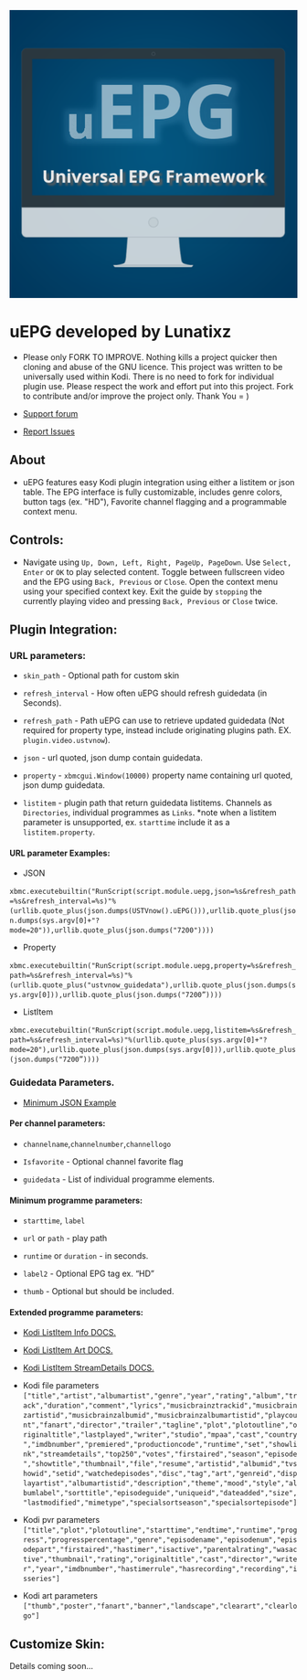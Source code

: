![screenshot](https://github.com/Lunatixz/XBMC_Addons/raw/master/script.module.uepg/resources/images/icon.png)
# uEPG developed by Lunatixz

- Please only FORK TO IMPROVE. Nothing kills a project quicker then cloning and abuse of the GNU licence. This project was written to be universally used within Kodi. There is no need to fork for individual plugin use. Please respect the work and effort put into this project. Fork to contribute and/or improve the project only. Thank You = )

- [Support forum](https://forum.kodi.tv/showthread.php?tid=321231)
- [Report Issues](https://github.com/Lunatixz/XBMC_Addons/issues/new)

## About

- uEPG features easy Kodi plugin integration using either a listitem or json table. 
The EPG interface is fully customizable, includes genre colors, button tags (ex. "HD"), Favorite channel flagging and a programmable context menu.

## Controls:

- Navigate using `Up, Down, Left, Right, PageUp, PageDown`. Use `Select, Enter` or `OK` to play selected content. Toggle between fullscreen video and the EPG using `Back, Previous` or `Close`. Open the context menu using your specified context key. Exit the guide by `stopping` the currently playing video and pressing  `Back, Previous` or `Close` twice.

## Plugin Integration:

### URL parameters:

- `skin_path` - Optional path for custom skin

- `refresh_interval` - How often uEPG should refresh guidedata (in Seconds).

- `refresh_path` - Path uEPG can use to retrieve updated guidedata (Not required for property type, instead include originating plugins path. EX. `plugin.video.ustvnow`).
 
- `json` - url quoted, json dump contain guidedata.

- `property` - `xbmcgui.Window(10000)` property name containing url quoted, json dump guidedata.

- `listitem` - plugin path that return guidedata listitems. Channels as `Directories`, individual programmes as `Links`. *note when a listitem parameter is unsupported, ex. `starttime` include it as a `listitem.property`.


#### URL parameter Examples:

- JSON

`xbmc.executebuiltin("RunScript(script.module.uepg,json=%s&refresh_path=%s&refresh_interval=%s)"%(urllib.quote_plus(json.dumps(USTVnow().uEPG())),urllib.quote_plus(json.dumps(sys.argv[0]+"?mode=20")),urllib.quote_plus(json.dumps("7200"))))`

- Property

`xbmc.executebuiltin("RunScript(script.module.uepg,property=%s&refresh_path=%s&refresh_interval=%s)"%(urllib.quote_plus("ustvnow_guidedata"),urllib.quote_plus(json.dumps(sys.argv[0])),urllib.quote_plus(json.dumps("7200”))))`

- ListItem

`xbmc.executebuiltin("RunScript(script.module.uepg,listitem=%s&refresh_path=%s&refresh_interval=%s)"%(urllib.quote_plus(sys.argv[0]+"?mode=20"),urllib.quote_plus(json.dumps(sys.argv[0])),urllib.quote_plus(json.dumps("7200”))))`

### Guidedata Parameters. 

- [Minimum JSON Example](https://github.com/Lunatixz/XBMC_Addons/raw/master/script.module.uepg/resources/example.json)

#### Per channel parameters:

- `channelname`,`channelnumber`,`channellogo`

- `Isfavorite` - Optional channel favorite flag

- `guidedata`  - List of individual programme elements.

#### Minimum programme parameters:

- `starttime`, `label`

- `url` or `path` - play path

- `runtime` or `duration` - in seconds.

- `label2` - Optional EPG tag ex. “HD”

- `thumb`  - Optional but should be included.

#### Extended programme parameters:

- [Kodi ListItem Info DOCS.](https://codedocs.xyz/xbmc/xbmc/group__python__xbmcgui__listitem.html#ga0b71166869bda87ad744942888fb5f14)

- [Kodi ListItem Art DOCS.](https://codedocs.xyz/xbmc/xbmc/group__python__xbmcgui__listitem.html#gad3f9b9befa5f3d2f4683f9957264dbbe)

- [Kodi ListItem StreamDetails DOCS.](https://codedocs.xyz/xbmc/xbmc/group__python__xbmcgui__listitem.html#gaf0c020ba8bc205d61e786dfec9111cdc)

- Kodi file parameters 
`["title","artist","albumartist","genre","year","rating","album","track","duration","comment","lyrics","musicbrainztrackid","musicbrainzartistid","musicbrainzalbumid","musicbrainzalbumartistid","playcount","fanart","director","trailer","tagline","plot","plotoutline","originaltitle","lastplayed","writer","studio","mpaa","cast","country","imdbnumber","premiered","productioncode","runtime","set","showlink","streamdetails","top250","votes","firstaired","season","episode","showtitle","thumbnail","file","resume","artistid","albumid","tvshowid","setid","watchedepisodes","disc","tag","art","genreid","displayartist","albumartistid","description","theme","mood","style","albumlabel","sorttitle","episodeguide","uniqueid","dateadded","size","lastmodified","mimetype","specialsortseason","specialsortepisode"]`

- Kodi pvr parameters  
`["title","plot","plotoutline","starttime","endtime","runtime","progress","progresspercentage","genre","episodename","episodenum","episodepart","firstaired","hastimer","isactive","parentalrating","wasactive","thumbnail","rating","originaltitle","cast","director","writer","year","imdbnumber","hastimerrule","hasrecording","recording","isseries"]`

- Kodi art parameters  
`["thumb","poster","fanart","banner","landscape","clearart","clearlogo"]`


## Customize Skin:

Details coming soon...



